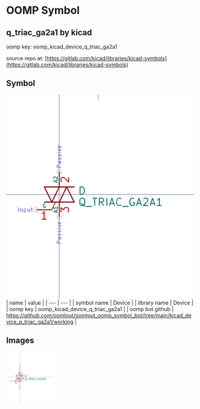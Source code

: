 # OOMP Symbol  
## q_triac_ga2a1  by kicad  
  
oomp key: oomp_kicad_device_q_triac_ga2a1  
  
source repo at: [https://gitlab.com/kicad/libraries/kicad-symbols](https://gitlab.com/kicad/libraries/kicad-symbols)  
## Symbol  
  
[![working.png](working_600.png)](working.png)  
| name | value | 
| --- | --- | 
| symbol name | Device | 
| library name | Device | 
| oomp key | oomp_kicad_device_q_triac_ga2a1 | 
| oomp bot github | https://github.com/oomlout/oomlout_oomp_symbol_bot/tree/main/kicad_device_q_triac_ga2a1/working | 
## Images  
  
[![working.png](working_140.png)](working.png)  
